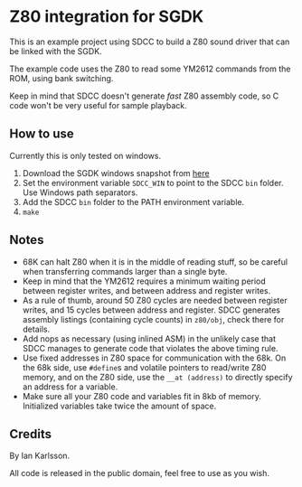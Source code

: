 # Z80 integration for SGDK
This is an example project using SDCC to build a Z80 sound driver
that can be linked with the SGDK.

The example code uses the Z80 to read some YM2612 commands from the ROM,
using bank switching.

Keep in mind that SDCC doesn't generate _fast_ Z80 assembly code, so
C code won't be very useful for sample playback.

## How to use
Currently this is only tested on windows.

1. Download the SGDK windows snapshot from [here](http://sdcc.sourceforge.net/snap.php#Windows)
2. Set the environment variable `SDCC_WIN` to point to the SDCC `bin` folder. Use Windows path separators.
3. Add the SDCC `bin` folder to the PATH environment variable.
4. `make`

## Notes
- 68K can halt Z80 when it is in the middle of reading stuff, so be careful
when transferring commands larger than a single byte.
- Keep in mind that the YM2612 requires a minimum waiting period between register writes, and between address and register writes.
- As a rule of thumb, around 50 Z80 cycles are needed between register writes, and 15 cycles between address and register. SDCC generates assembly listings (containing cycle counts) in `z80/obj`, check there for details.
- Add nops as necessary (using inlined ASM) in the unlikely case that SDCC manages to generate code that violates the above timing rule.
- Use fixed addresses in Z80 space for communication with the 68k. On the 68k side, use `#define`s and volatile pointers to read/write Z80 memory, and on the Z80 side, use the `__at (address)` to directly specify an address for a variable.
- Make sure all your Z80 code and variables fit in 8kb of memory. Initialized variables take twice the amount of space.

## Credits
By Ian Karlsson.

All code is released in the public domain, feel free to use as you wish.
